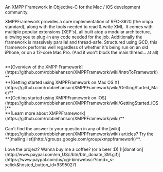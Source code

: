 An XMPP Framework in Objective-C for the Mac / iOS development community.

XMPPFramework provides a core implementation of RFC-3920 (the xmpp standard), along with the tools needed to read & write XML. It comes with multiple popular extensions (XEP's), all built atop a modular architecture, allowing you to plug-in any code needed for the job. Additionally the framework is massively parallel and thread-safe. Structured using GCD, this framework performs well regardless of whether it's being run on an old iPhone, or on a 12-core Mac Pro. (And it won't block the main thread... at all)

<br/>
**[Overview of the XMPP Framework](https://github.com/robbiehanson/XMPPFramework/wiki/IntroToFramework)**<br/>
**[Getting started using XMPPFramework on Mac OS X](https://github.com/robbiehanson/XMPPFramework/wiki/GettingStarted_Mac)**<br/>
**[Getting started using XMPPFramework on iOS](https://github.com/robbiehanson/XMPPFramework/wiki/GettingStarted_iOS)**<br/>
**[Learn more about XMPPFramework](https://github.com/robbiehanson/XMPPFramework/wiki)**<br/>

<br/>
Can't find the answer to your question in any of the [wiki](https://github.com/robbiehanson/XMPPFramework/wiki) articles? Try the **[mailing list](http://groups.google.com/group/xmppframework)**.
<br/>
<br/>
Love the project? Wanna buy me a coffee? (or a beer :D) [![donation](http://www.paypal.com/en_US/i/btn/btn_donate_SM.gif)](https://www.paypal.com/us/cgi-bin/webscr?cmd=_s-xclick&hosted_button_id=9395027)


